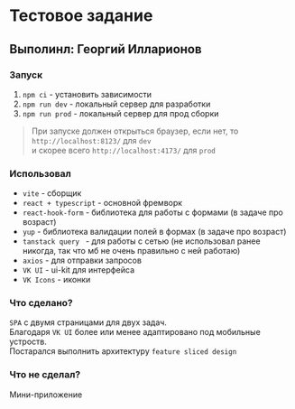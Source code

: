 # Тестовое задание 
## Выполинл: Георгий Илларионов

### Запуск
1. ```npm ci``` - установить зависимости
2. ```npm run dev``` - локальный сервер для разработки
3. ```npm run prod``` - локальный сервер для прод сборки

> При запуске должен открыться браузер, если нет, то \
> `http://localhost:8123/` для `dev` \
> и скорее всего `http://localhost:4173/` для `prod` 

### Использовал
- `vite` - сборщик
- `react + typescript` - основной фремворк
- `react-hook-form` - библиотека для работы с формами (в задаче про возраст)
- `yup` - библиотека валидации полей в формах (в задаче про возраст)
- `tanstack query ` - для работы с сетью (не использовал ранее никогда, так что мб не очень правильно с ней работаю)
- `axios` - для отправки запросов
- `VK UI` - ui-kit для интерфейса
- `VK Icons` - иконки

### Что сделано?
`SPA` с двумя страницами для двух задач. \
Благодаря `VK UI` более или менее адаптировано под мобильные устроств. \
Постарался выполнить архитектуру `feature sliced design`


### Что не сделал?
Мини-приложение